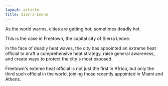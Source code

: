 ```yaml
---
layout: article
title: Sierra Leone
---
```


As the world warms, cities are getting hot, sometimes deadly hot.

This is the case in Freetown, the capital city of Sierra Leone.

In the face of deadly heat waves, the city has appointed an extreme heat official to draft a comprehensive heat strategy, raise general awareness, and create ways to protect the city's most exposed.

Freetown's exteme heat official is not just the first in Africa, but only the third such official in the world, joining those recently appointed in Miami and Athens.
